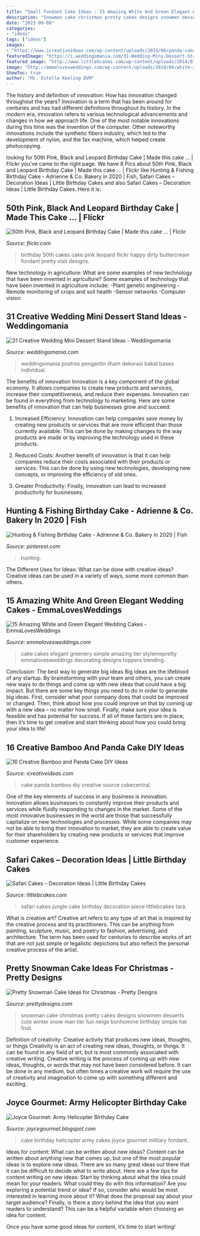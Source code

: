 ```yaml
---
title: "Small Fondant Cake Ideas : 15 Amazing White And Green Elegant Wedding Cakes"
description: "Snowman cake christmas pretty cakes designs snowmen desserts cute winter snow man tier fun neige bonhomme birthday simple hat fruit"
date: "2023-09-08"
categories:
- "ideas"
tags: ["ideas"]
images:
- "https://www.icreativeideas.com/wp-content/uploads/2014/06/panda-cake-11.jpeg"
featuredImage: "https://i.weddingomania.com/31-Wedding-Mini-Dessert-Stand-Ideas14.jpg"
featured_image: "http://www.littlebcakes.com/wp-content/uploads/2014/01/Safari-Cakes-Pictures-768x1024.jpg"
image: "http://emmalovesweddings.com/wp-content/uploads/2018/04/white-and-green-trending-wedding-cake.jpg"
ShowToc: true
author: "Ms. Estelle Keeling DVM"
---
```



The history and definition of innovation: How has innovation changed throughout the years?
Innovation is a term that has been around for centuries and has had different definitions throughout its history. In the modern era, innovation refers to various technological advancements and changes in how we approach life. One of the most notable innovations during this time was the invention of the computer. Other noteworthy innovations include the synthetic fibers industry, which led to the development of nylon, and the fax machine, which helped create photocopying.

	

		
looking for 50th Pink, Black and Leopard Birthday Cake | Made this cake … | Flickr you've came to the right page. We have 8 Pics about 50th Pink, Black and Leopard Birthday Cake | Made this cake … | Flickr like Hunting &amp; Fishing Birthday Cake - Adrienne &amp; Co. Bakery in 2020 | Fish, Safari Cakes – Decoration Ideas | Little Birthday Cakes and also Safari Cakes – Decoration Ideas | Little Birthday Cakes. Here it is:
		
    
## 50th Pink, Black And Leopard Birthday Cake | Made This Cake … | Flickr

<img loading=lazy src="https://c2.staticflickr.com/6/5154/5801430694_d5e77d6824_b.jpg" onerror="this.onerror=null;this.src='https://tse3.mm.bing.net/th?id=OIP.6Q7p5StwJjLK16hDAwz7kwHaLG&amp;pid=15.1';" alt="50th Pink, Black and Leopard Birthday Cake | Made this cake … | Flickr">

_Source: flickr.com_

>birthday 50th cakes cake pink leopard flickr happy dirty buttercream fondant pretty visit designs. 

	

New technology in agriculture: What are some examples of new technology that have been invented in agriculture?
Some examples of technology that have been invented in agriculture include:
-Plant genetic engineering
-Remote monitoring of crops and soil health 
-Sensor networks 
-Computer vision

    
## 31 Creative Wedding Mini Dessert Stand Ideas - Weddingomania

<img loading=lazy src="https://i.weddingomania.com/31-Wedding-Mini-Dessert-Stand-Ideas14.jpg" onerror="this.onerror=null;this.src='https://tse2.mm.bing.net/th?id=OIP.TMqV2tyUOBNrMsCCDdM0zAAAAA&amp;pid=15.1';" alt="31 Creative Wedding Mini Dessert Stand Ideas - Weddingomania">

_Source: weddingomania.com_

>weddingomania postres pengantin ilham dekorasi bakal bases individual. 

	

The benefits of innovation
Innovation is a key component of the global economy. It allows companies to create new products and services, increase their competitiveness, and reduce their expenses. Innovation can be found in everything from technology to marketing. Here are some benefits of innovation that can help businesses grow and succeed:
1. Increased Efficiency: Innovation can help companies save money by creating new products or services that are more efficient than those currently available. This can be done by making changes to the way products are made or by improving the technology used in these products.

2. Reduced Costs: Another benefit of innovation is that it can help companies reduce their costs associated with their products or services. This can be done by using new technologies, developing new concepts, or improving the efficiency of old ones.

3. Greater Productivity: Finally, innovation can lead to increased productivity for businesses.

    
## Hunting &amp; Fishing Birthday Cake - Adrienne &amp; Co. Bakery In 2020 | Fish

<img loading=lazy src="https://i.pinimg.com/736x/d3/23/68/d32368ae48c155d349e041ab9aefea07.jpg" onerror="this.onerror=null;this.src='https://tse3.mm.bing.net/th?id=OIP.sapDwG2rBLVXZ297m4jq7AHaJ3&amp;pid=15.1';" alt="Hunting &amp; Fishing Birthday Cake - Adrienne &amp; Co. Bakery in 2020 | Fish">

_Source: pinterest.com_

>hunting. 

	

The Different Uses for Ideas: What can be done with creative ideas?
Creative ideas can be used in a variety of ways, some more common than others.

    
## 15 Amazing White And Green Elegant Wedding Cakes - EmmaLovesWeddings

<img loading=lazy src="http://emmalovesweddings.com/wp-content/uploads/2018/04/white-and-green-trending-wedding-cake.jpg" onerror="this.onerror=null;this.src='https://tse1.mm.bing.net/th?id=OIP.C5dZrysxScF3DgDBJS3E-gHaJ8&amp;pid=15.1';" alt="15 Amazing White and Green Elegant Wedding Cakes - EmmaLovesWeddings">

_Source: emmalovesweddings.com_

>cake cakes elegant greenery simple amazing tier stylemepretty emmalovesweddings decorating designs toppers trending. 

	

Conclusion: The best way to generate big ideas
Big ideas are the lifeblood of any startup. By brainstorming with your team and others, you can create new ways to do things and come up with new ideas that could have a big impact. But there are some key things you need to do in order to generate big ideas. First, consider what your company does that could be improved or changed. Then, think about how you could improve on that by coming up with a new idea – no matter how small. Finally, make sure your idea is feasible and has potential for success. If all of these factors are in place, then it’s time to get creative and start thinking about how you could bring your idea to life!

    
## 16 Creative Bamboo And Panda Cake DIY Ideas

<img loading=lazy src="https://www.icreativeideas.com/wp-content/uploads/2014/06/panda-cake-11.jpeg" onerror="this.onerror=null;this.src='https://tse1.mm.bing.net/th?id=OIP.jY2C40gLEk-mCM4AvcmdbAHaJ7&amp;pid=15.1';" alt="16 Creative Bamboo and Panda Cake DIY Ideas">

_Source: icreativeideas.com_

>cake panda bamboo diy creative source cakecentral. 

	

One of the key elements of success in any business is innovation. Innovation allows businesses to constantly improve their products and services while fluidly responding to changes in the market. Some of the most innovative businesses in the world are those that successfully capitalize on new technologies and processes. While some companies may not be able to bring their innovation to market, they are able to create value for their shareholders by creating new products or services that improve customer experience.

    
## Safari Cakes – Decoration Ideas | Little Birthday Cakes

<img loading=lazy src="http://www.littlebcakes.com/wp-content/uploads/2014/01/Safari-Cakes-Pictures-768x1024.jpg" onerror="this.onerror=null;this.src='https://tse3.mm.bing.net/th?id=OIP.G_xoIImjsZUYhIy1yOBCCgHaJ4&amp;pid=15.1';" alt="Safari Cakes – Decoration Ideas | Little Birthday Cakes">

_Source: littlebcakes.com_

>safari cakes jungle cake birthday decoration piece littlebcakes tara. 

	

What is creative art?
Creative art refers to any type of art that is inspired by the creative process and its practitioners. This can be anything from painting, sculpture, music, and poetry to fashion, advertising, and architecture. The term has been used for centuries to describe works of art that are not just simple or legalistic depictions but also reflect the personal creative process of the artist.

    
## Pretty Snowman Cake Ideas For Christmas - Pretty Designs

<img loading=lazy src="http://www.prettydesigns.com/wp-content/uploads/2014/12/Desserts.jpg" onerror="this.onerror=null;this.src='https://tse3.mm.bing.net/th?id=OIP.rMdNlepkS8zfmm23vQJ5igHaJ3&amp;pid=15.1';" alt="Pretty Snowman Cake Ideas for Christmas - Pretty Designs">

_Source: prettydesigns.com_

>snowman cake christmas pretty cakes designs snowmen desserts cute winter snow man tier fun neige bonhomme birthday simple hat fruit. 

	

Definition of creativity: Creative activity that produces new ideas, thoughts, or things
Creativity is an act of creating new ideas, thoughts, or things. It can be found in any field of art, but is most commonly associated with creative writing. Creative writing is the process of coming up with new ideas, thoughts, or words that may not have been considered before. It can be done in any medium, but often times a creative work will require the use of creativity and imagination to come up with something different and exciting.

    
## Joyce Gourmet: Army Helicopter Birthday Cake

<img loading=lazy src="http://1.bp.blogspot.com/-B1F3zde_Ns0/UkG4kFvnOTI/AAAAAAAABkw/J1mp2YUShpA/s1600/IMG_1189.jpg" onerror="this.onerror=null;this.src='https://tse3.mm.bing.net/th?id=OIP.Z9HIx_4HKZk7_JjMS9UISwHaJ4&amp;pid=15.1';" alt="Joyce Gourmet: Army Helicopter Birthday Cake">

_Source: joycegourmet.blogspot.com_

>cake birthday helicopter army cakes joyce gourmet military fondant. 

	

Ideas for content: What can be written about new ideas?
Content can be written about anything new that comes up, but one of the most popular ideas is to explore new ideas. There are so many great ideas out there that it can be difficult to decide what to write about. Here are a few tips for content writing on new ideas:
Start by thinking about what the idea could mean for your readers. What could they do with this information? Are you exploring a potential trend or idea? If so, consider who would be most interested in learning more about it? What does the proposal say about your target audience? Finally, is there a story behind the idea that you want readers to understand? This can be a helpful variable when choosing an idea for content.

Once you have some good ideas for content, it’s time to start writing!

